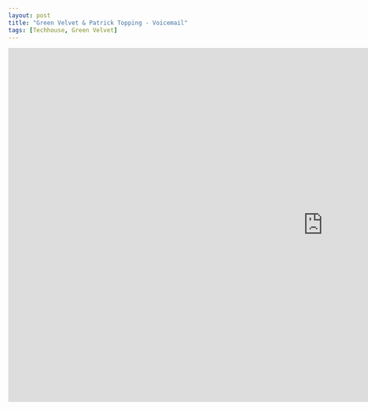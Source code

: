 ```yaml
---
layout: post
title: "Green Velvet & Patrick Topping - Voicemail"
tags: [Techhouse, Green Velvet]
---
```


<div class="embed-responsive embed-responsive-16by9">
    <iframe width="1280" height="720" src="https://www.youtube.com/embed/D7-DIrje0Fw" frameborder="0" allow="autoplay; encrypted-media" allowfullscreen></iframe>
</div>

